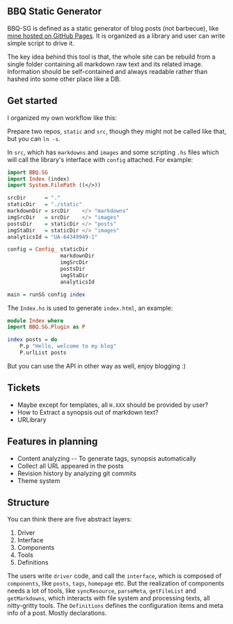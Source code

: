 BBQ Static Generator
---

BBQ-SG is defined as a static generator of blog posts (not barbecue), like [mine hosted on GitHub Pages](http://blog.zhenzhang.me). It is organized as a library and user can write simple script to drive it.

The key idea behind this tool is that, the whole site can be rebuild from a single folder containing all markdown raw text and its related image. Information should be self-contained and always readable rather than hashed into some other place like a DB.

## Get started
I organized my own workflow like this:

Prepare two repos, `static` and `src`, though they might not be called like that, but you can `ln -s`.

In `src`, which has `markdowns` and `images` and some scripting `.hs` files which will call the library's interface with `config` attached. For example:

```haskell
import BBQ.SG
import Index (index)
import System.FilePath ((</>))

srcDir      = "."
staticDir   = "./static"
markdownDir = srcDir    </> "markdowns"
imgSrcDir   = srcDir    </> "images"
postsDir    = staticDir </> "posts"
imgStaDir   = staticDir </> "images"
analyticsId = "UA-64349949-1"

config = Config_ staticDir
                 markdownDir
                 imgSrcDir
                 postsDir
                 imgStaDir
                 analyticsId

main = runSG config index
```

The `Index.hs` is used to generate `index.html`, an example:

```haskell
module Index where
import BBQ.SG.Plugin as P

index posts = do
    P.p "Hello, welcome to my blog"
    P.urlList posts
```

But you can use the API in other way as well, enjoy blogging :)

## Tickets
* Maybe except for templates, all `H.XXX` should be provided by user?
* How to Extract a synopsis out of markdown text?
* URLibrary


## Features in planning
* Content analyzing -- To generate tags, synopsis automatically
* Collect all URL appeared in the posts
* Revision history by analyzing git commits
* Theme system


## Structure
You can think there are five abstract layers:

1. Driver
2. Interface
3. Components
4. Tools
5. Definitions

The users write `driver` code, and call the `interface`, which is composed of `components`, like `posts`, `tags`, `homepage` etc. But the realization of components needs a lot of tools, like `syncResource`, `parseMeta`, `getFileList` and `getMarkdowns`, which interacts with file system and processing texts, all nitty-gritty tools. The `Definitions` defines the configuration items and meta info of a post. Mostly declarations.





